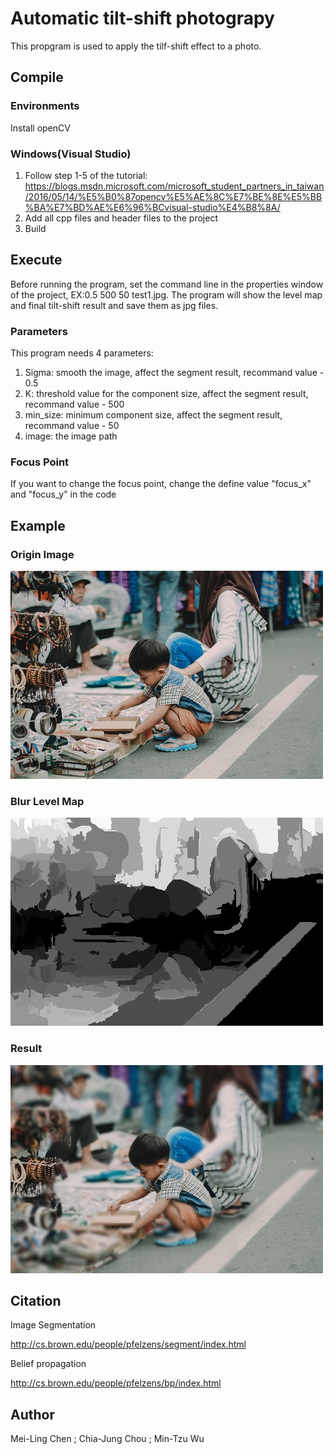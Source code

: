 # Automatic tilt-shift photograpy
This propgram is used to apply the tilf-shift effect to a photo.

## Compile

### Environments

Install openCV

### Windows(Visual Studio)

1. Follow step 1-5 of the tutorial:
https://blogs.msdn.microsoft.com/microsoft_student_partners_in_taiwan/2016/05/14/%E5%B0%87opencv%E5%AE%8C%E7%BE%8E%E5%BB%BA%E7%BD%AE%E6%96%BCvisual-studio%E4%B8%8A/
2. Add all cpp files and header files to the project
3. Build

## Execute

Before running the program, set the command line in the properties window of the project, EX:0.5 500 50 test1.jpg. The program will show the level map and final tilt-shift result and save them as jpg files.

### Parameters
This program needs 4 parameters:
1. Sigma: smooth the image, affect the segment result, recommand value - 0.5
2. K: threshold value for the component size, affect the segment result, recommand value - 500
3. min_size: minimum component size, affect the segment result, recommand value - 50
4. image: the image path

### Focus Point
If you want to change the focus point, change the define value "focus_x" and "focus_y" in the code

## Example

### Origin Image
![image](https://raw.githubusercontent.com/mayinwu/tiltshift-simulation/master/test1.jpg)

### Blur Level Map
![image](https://raw.githubusercontent.com/mayinwu/tiltshift-simulation/master/%5Blabel%5Dtest1.jpg)

### Result
![image](https://raw.githubusercontent.com/mayinwu/tiltshift-simulation/master/%5Bresult%5Dtest1.jpg)

## Citation
Image Segmentation

http://cs.brown.edu/people/pfelzens/segment/index.html

Belief propagation

http://cs.brown.edu/people/pfelzens/bp/index.html


## Author
Mei-Ling Chen ; Chia-Jung Chou ; Min-Tzu Wu
